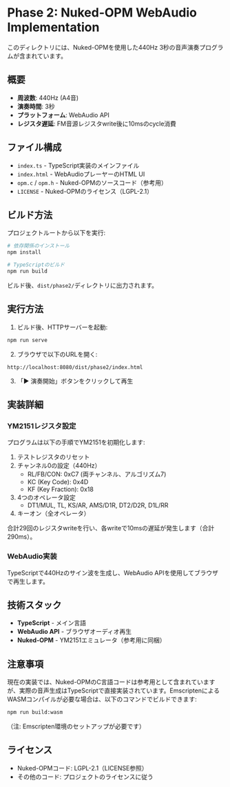 # Phase 2: Nuked-OPM WebAudio Implementation

このディレクトリには、Nuked-OPMを使用した440Hz 3秒の音声演奏プログラムが含まれています。

## 概要

- **周波数**: 440Hz (A4音)
- **演奏時間**: 3秒
- **プラットフォーム**: WebAudio API
- **レジスタ遅延**: FM音源レジスタwrite後に10msのcycle消費

## ファイル構成

- `index.ts` - TypeScript実装のメインファイル
- `index.html` - WebAudioプレーヤーのHTML UI
- `opm.c` / `opm.h` - Nuked-OPMのソースコード（参考用）
- `LICENSE` - Nuked-OPMのライセンス（LGPL-2.1）

## ビルド方法

プロジェクトルートから以下を実行:

```bash
# 依存関係のインストール
npm install

# TypeScriptのビルド
npm run build
```

ビルド後、`dist/phase2/`ディレクトリに出力されます。

## 実行方法

1. ビルド後、HTTPサーバーを起動:

```bash
npm run serve
```

2. ブラウザで以下のURLを開く:

```
http://localhost:8080/dist/phase2/index.html
```

3. 「▶ 演奏開始」ボタンをクリックして再生

## 実装詳細

### YM2151レジスタ設定

プログラムは以下の手順でYM2151を初期化します:

1. テストレジスタのリセット
2. チャンネル0の設定（440Hz）
   - RL/FB/CON: 0xC7 (両チャンネル、アルゴリズム7)
   - KC (Key Code): 0x4D
   - KF (Key Fraction): 0x18
3. 4つのオペレータ設定
   - DT1/MUL, TL, KS/AR, AMS/D1R, DT2/D2R, D1L/RR
4. キーオン（全オペレータ）

合計29回のレジスタwriteを行い、各writeで10msの遅延が発生します（合計290ms）。

### WebAudio実装

TypeScriptで440Hzのサイン波を生成し、WebAudio APIを使用してブラウザで再生します。

## 技術スタック

- **TypeScript** - メイン言語
- **WebAudio API** - ブラウザオーディオ再生
- **Nuked-OPM** - YM2151エミュレータ（参考用に同梱）

## 注意事項

現在の実装では、Nuked-OPMのC言語コードは参考用として含まれていますが、実際の音声生成はTypeScriptで直接実装されています。EmscriptenによるWASMコンパイルが必要な場合は、以下のコマンドでビルドできます:

```bash
npm run build:wasm
```

（注: Emscripten環境のセットアップが必要です）

## ライセンス

- Nuked-OPMコード: LGPL-2.1（LICENSE参照）
- その他のコード: プロジェクトのライセンスに従う
